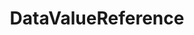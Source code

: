 ---
title: "DataValueReference"
Icon: "dataset_linked"
weight: 3303000000000
description: "DVR (Data Value Reference) to the image data, allowing direct manipulation without copying"
draft: false
---